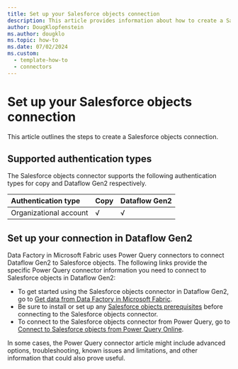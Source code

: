 ```yaml
---
title: Set up your Salesforce objects connection
description: This article provides information about how to create a Salesforce objects connection in Microsoft Fabric.
author: DougKlopfenstein
ms.author: dougklo
ms.topic: how-to
ms.date: 07/02/2024
ms.custom:
  - template-how-to
  - connectors
---
```


# Set up your Salesforce objects connection

This article outlines the steps to create a Salesforce objects connection.


## Supported authentication types

The Salesforce objects connector supports the following authentication types for copy and Dataflow Gen2 respectively.  

|Authentication type |Copy |Dataflow Gen2 |
|:---|:---|:---|
|Organizational account| √ | √ |

## Set up your connection in Dataflow Gen2

Data Factory in Microsoft Fabric uses Power Query connectors to connect Dataflow Gen2 to Salesforce objects. The following links provide the specific Power Query connector information you need to connect to Salesforce objects in Dataflow Gen2:

- To get started using the Salesforce objects connector in Dataflow Gen2, go to [Get data from Data Factory in Microsoft Fabric](/power-query/where-to-get-data#get-data-from-data-factory-in-microsoft-fabric-preview).
- Be sure to install or set up any [Salesforce objects prerequisites](/power-query/connectors/salesforce-objects#prerequisites) before connecting to the Salesforce objects connector.
- To connect to the Salesforce objects connector from Power Query, go to [Connect to Salesforce objects from Power Query Online](/power-query/connectors/salesforce-objects#connect-to-salesforce-objects-from-power-query-online).

In some cases, the Power Query connector article might include advanced options, troubleshooting, known issues and limitations, and other information that could also prove useful.
